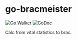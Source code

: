 # go-bracmeister

[![Go Walker](http://gowalker.org/api/v1/badge)](https://gowalker.org/github.com/ikeikeikeike/go-bracmeister)
[![GoDoc](https://godoc.org/github.com/ikeikeikeike/go-bracmeister?status.svg)](https://godoc.org/github.com/ikeikeikeike/go-bracmeister)

Calc from vital statistics to brac.
